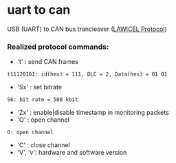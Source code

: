 # uart to can
USB (UART) to CAN bus tranciesver ([LAWICEL Protocol](http://www.can232.com/docs/can232_v3.pdf)) 

### Realized protocol commands:
- 't'	: send CAN frames

```
t11120101: id(hex) = 111, DLC = 2, Data(hex) = 01 01
```

- 'Sx'	: set bitrate

```
S6: bit rate = 500 kbit
```

- 'Zx'	: enable|disable timestamp in monitoring packets
- 'O'	: open channel

```
O: open channel
```

- 'C'	: close channel
- 'V', 'v': hardware and software version







